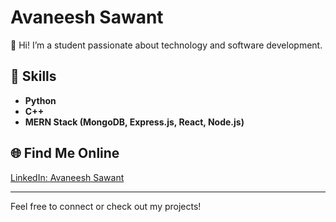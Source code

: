 # Avaneesh Sawant

👋 Hi! I’m a student passionate about technology and software development.

## 🚀 Skills

- **Python**
- **C++**
- **MERN Stack (MongoDB, Express.js, React, Node.js)**

## 🌐 Find Me Online

[LinkedIn: Avaneesh Sawant](https://www.linkedin.com/in/avaneesh-sawant-b63a59333/)

---

Feel free to connect or check out my projects!
